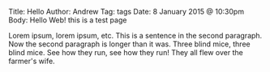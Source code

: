 Title: Hello
Author: Andrew
Tag: tags
Date: 8 January 2015 @ 10:30pm
Body:
Hello Web!
this is a test page

Lorem ipsum, lorem ipsum, etc. This is a sentence in the second paragraph. Now the second paragraph is longer than it was. Three blind mice, three blind mice. See how they run, see how they run!
They all flew over the farmer's wife.
